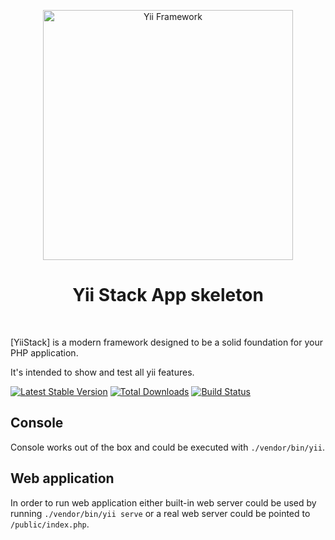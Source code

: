 <p align="center">
    <a href="http://www.yiiframework.com/" target="_blank">
        <img src="https://www.yiiframework.com/files/logo/yii.png" width="400" alt="Yii Framework" />
    </a>
    <h1 align="center">Yii Stack App skeleton</h1>
    <br>
</p>

[YiiStack] is a modern framework designed to be a solid foundation for your PHP application.

It's intended to show and test all yii features.

[![Latest Stable Version](https://poser.pugx.org/yiisoft/yii-demo/v/stable.png)](https://packagist.org/packages/yiisoft/yii-demo)
[![Total Downloads](https://poser.pugx.org/yiisoft/yii-demo/downloads.png)](https://packagist.org/packages/yiisoft/yii-demo)
[![Build Status](https://travis-ci.com/yiisoft/yii-demo.svg?branch=master)](https://travis-ci.com/yiisoft/yii-demo)

## Console

Console works out of the box and could be executed with `./vendor/bin/yii`.

## Web application

In order to run web application either built-in web server could be used by running `./vendor/bin/yii serve` or a real web server could be pointed to `/public/index.php`.
